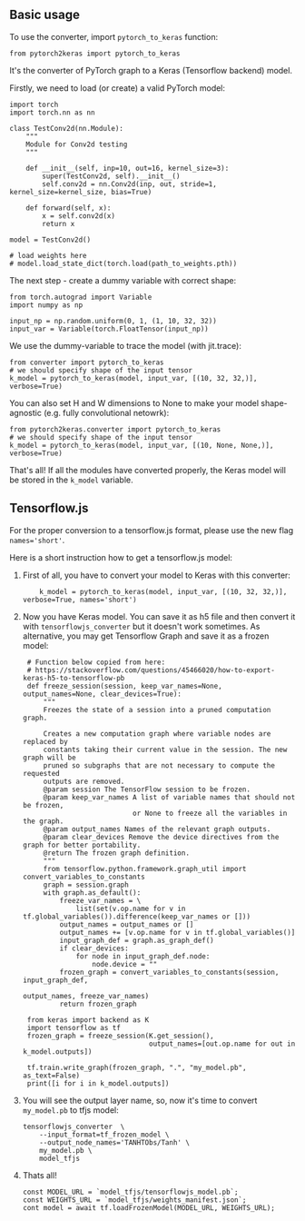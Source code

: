 ## Basic usage

To use the converter, import `pytorch_to_keras` function:

```
from pytorch2keras import pytorch_to_keras
```


It's the converter of PyTorch graph to a Keras (Tensorflow backend) model.

Firstly, we need to load (or create) a valid PyTorch model:

```
import torch
import torch.nn as nn

class TestConv2d(nn.Module):
    """
    Module for Conv2d testing
    """

    def __init__(self, inp=10, out=16, kernel_size=3):
        super(TestConv2d, self).__init__()
        self.conv2d = nn.Conv2d(inp, out, stride=1, kernel_size=kernel_size, bias=True)

    def forward(self, x):
        x = self.conv2d(x)
        return x

model = TestConv2d()

# load weights here
# model.load_state_dict(torch.load(path_to_weights.pth))
```

The next step - create a dummy variable with correct shape:

```
from torch.autograd import Variable
import numpy as np

input_np = np.random.uniform(0, 1, (1, 10, 32, 32))
input_var = Variable(torch.FloatTensor(input_np))
```

We use the dummy-variable to trace the model (with jit.trace):

```
from converter import pytorch_to_keras
# we should specify shape of the input tensor
k_model = pytorch_to_keras(model, input_var, [(10, 32, 32,)], verbose=True)  
```

You can also set H and W dimensions to None to make your model shape-agnostic (e.g. fully convolutional netowrk):

```
from pytorch2keras.converter import pytorch_to_keras
# we should specify shape of the input tensor
k_model = pytorch_to_keras(model, input_var, [(10, None, None,)], verbose=True)  
```

That's all! If all the modules have converted properly, the Keras model will be stored in the `k_model` variable.

## Tensorflow.js

For the proper conversion to a tensorflow.js format, please use the new flag `names='short'`.

Here is a short instruction how to get a tensorflow.js model:

1. First of all, you have to convert your model to Keras with this converter:
    
    ```
        k_model = pytorch_to_keras(model, input_var, [(10, 32, 32,)], verbose=True, names='short')  
    ```

2. Now you have Keras model. You can save it as h5 file and then convert it with `tensorflowjs_converter` but it doesn't work sometimes. As alternative, you may get Tensorflow Graph and save it as a frozen model:
    
        # Function below copied from here:
        # https://stackoverflow.com/questions/45466020/how-to-export-keras-h5-to-tensorflow-pb 
        def freeze_session(session, keep_var_names=None, output_names=None, clear_devices=True):
            """
            Freezes the state of a session into a pruned computation graph.

            Creates a new computation graph where variable nodes are replaced by
            constants taking their current value in the session. The new graph will be
            pruned so subgraphs that are not necessary to compute the requested
            outputs are removed.
            @param session The TensorFlow session to be frozen.
            @param keep_var_names A list of variable names that should not be frozen,
                                  or None to freeze all the variables in the graph.
            @param output_names Names of the relevant graph outputs.
            @param clear_devices Remove the device directives from the graph for better portability.
            @return The frozen graph definition.
            """
            from tensorflow.python.framework.graph_util import convert_variables_to_constants
            graph = session.graph
            with graph.as_default():
                freeze_var_names = \
                    list(set(v.op.name for v in tf.global_variables()).difference(keep_var_names or []))
                output_names = output_names or []
                output_names += [v.op.name for v in tf.global_variables()]
                input_graph_def = graph.as_graph_def()
                if clear_devices:
                    for node in input_graph_def.node:
                        node.device = ""
                frozen_graph = convert_variables_to_constants(session, input_graph_def,
                                                              output_names, freeze_var_names)
                return frozen_graph

        from keras import backend as K
        import tensorflow as tf
        frozen_graph = freeze_session(K.get_session(),
                                      output_names=[out.op.name for out in k_model.outputs])

        tf.train.write_graph(frozen_graph, ".", "my_model.pb", as_text=False)
        print([i for i in k_model.outputs])

3. You will see the output layer name, so, now it's time to convert `my_model.pb` to tfjs model:

    ```
    tensorflowjs_converter  \
        --input_format=tf_frozen_model \
        --output_node_names='TANHTObs/Tanh' \
        my_model.pb \
        model_tfjs
    ```

4. Thats all!

    ```
    const MODEL_URL = `model_tfjs/tensorflowjs_model.pb`;
    const WEIGHTS_URL = `model_tfjs/weights_manifest.json`;
    cont model = await tf.loadFrozenModel(MODEL_URL, WEIGHTS_URL);
    ```
